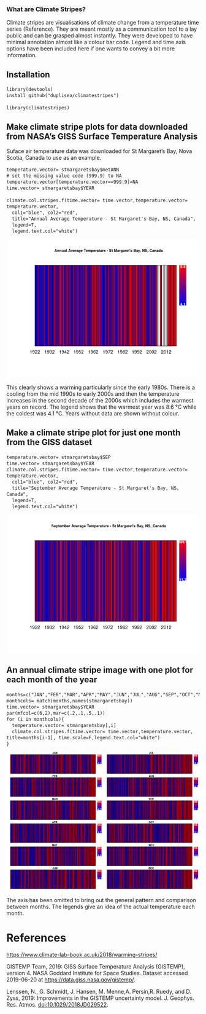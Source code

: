 ### What are Climate Stripes?

Climate stripes are visualisations of climate change from a temperature
time series (Reference). They are meant mostly as a communication tool
to a lay public and can be grasped almost instantly. They were developed
to have minimal annotation almost like a colour bar code. Legend and
time axis options have been included here if one wants to convey a bit
more information.

Installation
------------

    library(devtools)
    install_github("duplisea/climatestripes")

    library(climatestripes)

Make climate stripe plots for data downloaded from NASA’s GISS Surface Temperature Analysis
-------------------------------------------------------------------------------------------

Suface air temperature data was downloaded for St Margaret’s Bay, Nova
Scotia, Canada to use as an example.

    temperature.vector= stmargaretsbay$metANN
    # set the missing value code (999.9) to NA
    temperature.vector[temperature.vector==999.9]=NA
    time.vector= stmargaretsbay$YEAR

    climate.col.stripes.f(time.vector= time.vector,temperature.vector= temperature.vector,
      col1="blue", col2="red",
      title="Annual Average Temperature - St Margaret's Bay, NS, Canada",
      legend=T,
      legend.text.col="white")

![](README_files/figure-markdown_strict/annualplot-1.png)

This clearly shows a warming particularly since the early 1980s. There
is a cooling from the mid 1990s to early 2000s and then the temperature
increases in the second decade of the 2000s which includes the warmest
years on record. The legend shows that the warmest year was 8.6 °C while
the coldest was 4.1 °C. Years without data are shown without colour.

Make a climate stripe plot for just one month from the GISS dataset
-------------------------------------------------------------------

    temperature.vector= stmargaretsbay$SEP
    time.vector= stmargaretsbay$YEAR
    climate.col.stripes.f(time.vector= time.vector,temperature.vector= temperature.vector,
      col1="blue", col2="red",
      title="September Average Temperature - St Margaret's Bay, NS, Canada",
      legend=T,
      legend.text.col="white")

![](README_files/figure-markdown_strict/septemberplot-1.png)

An annual climate stripe image with one plot for each month of the year
-----------------------------------------------------------------------

    months=c("JAN","FEB","MAR","APR","MAY","JUN","JUL","AUG","SEP","OCT","NOV","DEC")
    monthcols= match(months,names(stmargaretsbay))
    time.vector= stmargaretsbay$YEAR
    par(mfcol=c(6,2),mar=c(.2,.1,.5,.1))
    for (i in monthcols){
      temperature.vector= stmargaretsbay[,i]
      climate.col.stripes.f(time.vector= time.vector,temperature.vector, title=months[i-1], time.scale=F,legend.text.col="white")
    }

![](README_files/figure-markdown_strict/allmonthplot-1.png)

The axis has been omitted to bring out the general pattern and
comparison between months. The legends give an idea of the actual
temperature each month.

References
==========

<a href="https://www.climate-lab-book.ac.uk/2018/warming-stripes/" class="uri">https://www.climate-lab-book.ac.uk/2018/warming-stripes/</a>

GISTEMP Team, 2019: GISS Surface Temperature Analysis (GISTEMP), version
4. NASA Goddard Institute for Space Studies. Dataset accessed 2019-06-20
at
<a href="https://data.giss.nasa.gov/gistemp/" class="uri">https://data.giss.nasa.gov/gistemp/</a>.

Lenssen, N., G. Schmidt, J. Hansen, M. Menne,A. Persin,R. Ruedy, and D.
Zyss, 2019: Improvements in the GISTEMP uncertainty model. J. Geophys.
Res. Atmos.
<a href="doi:10.1029/2018JD029522" class="uri">doi:10.1029/2018JD029522</a>.
